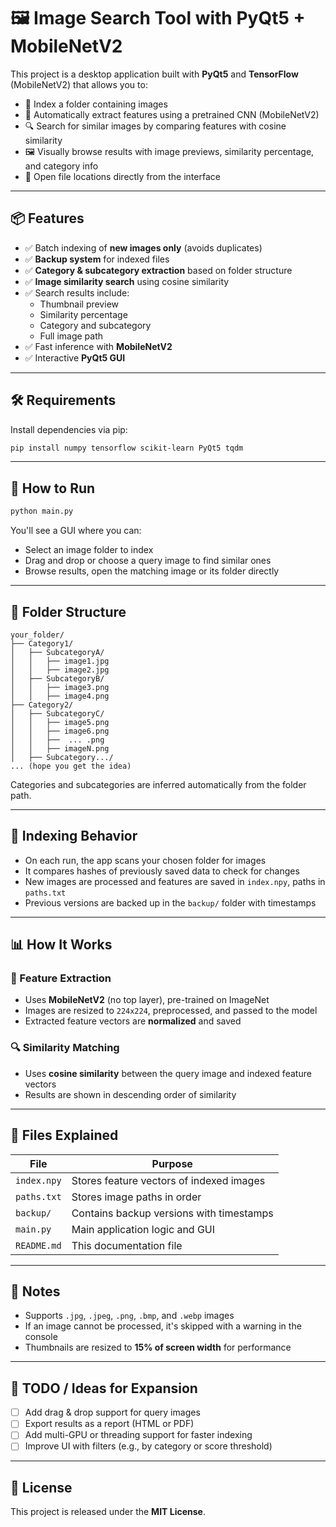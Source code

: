 # 🖼️ Image Search Tool with PyQt5 + MobileNetV2

This project is a desktop application built with **PyQt5** and **TensorFlow** (MobileNetV2) that allows you to:

- 📁 Index a folder containing images  
- 🧠 Automatically extract features using a pretrained CNN (MobileNetV2)  
- 🔍 Search for similar images by comparing features with cosine similarity  
- 🖼️ Visually browse results with image previews, similarity percentage, and category info  
- 📂 Open file locations directly from the interface  

---

## 📦 Features

- ✅ Batch indexing of **new images only** (avoids duplicates)  
- ✅ **Backup system** for indexed files  
- ✅ **Category & subcategory extraction** based on folder structure  
- ✅ **Image similarity search** using cosine similarity  
- ✅ Search results include:
  - Thumbnail preview  
  - Similarity percentage  
  - Category and subcategory  
  - Full image path  
- ✅ Fast inference with **MobileNetV2**  
- ✅ Interactive **PyQt5 GUI**  

---

## 🛠️ Requirements

Install dependencies via pip:

```bash
pip install numpy tensorflow scikit-learn PyQt5 tqdm
```

---

## 🚀 How to Run

```bash
python main.py
```

You'll see a GUI where you can:

- Select an image folder to index  
- Drag and drop or choose a query image to find similar ones  
- Browse results, open the matching image or its folder directly  

---

## 📂 Folder Structure

```
your_folder/
├── Category1/
│   ├── SubcategoryA/
│   │   ├── image1.jpg
│   │   ├── image2.jpg
│   ├── SubcategoryB/
│   │   ├── image3.png
│   │   ├── image4.png
├── Category2/
│   ├── SubcategoryC/
│   │   ├── image5.png
│   │   ├── image6.png
│   │   ├──  ... .png
│   │   ├── imageN.png
│   ├── Subcategory.../
... (hope you get the idea)
```

Categories and subcategories are inferred automatically from the folder path.

---

## 💾 Indexing Behavior

- On each run, the app scans your chosen folder for images  
- It compares hashes of previously saved data to check for changes  
- New images are processed and features are saved in `index.npy`, paths in `paths.txt`  
- Previous versions are backed up in the `backup/` folder with timestamps  

---

## 📊 How It Works

### 🧠 Feature Extraction

- Uses **MobileNetV2** (no top layer), pre-trained on ImageNet  
- Images are resized to `224x224`, preprocessed, and passed to the model  
- Extracted feature vectors are **normalized** and saved  

### 🔍 Similarity Matching

- Uses **cosine similarity** between the query image and indexed feature vectors  
- Results are shown in descending order of similarity  

---

## 📎 Files Explained

| File        | Purpose                                      |
|-------------|----------------------------------------------|
| `index.npy` | Stores feature vectors of indexed images     |
| `paths.txt` | Stores image paths in order                  |
| `backup/`   | Contains backup versions with timestamps     |
| `main.py`   | Main application logic and GUI               |
| `README.md` | This documentation file                      |

---

## 🧪 Notes

- Supports `.jpg`, `.jpeg`, `.png`, `.bmp`, and `.webp` images  
- If an image cannot be processed, it's skipped with a warning in the console  
- Thumbnails are resized to **15% of screen width** for performance  

---

## 📌 TODO / Ideas for Expansion

- [ ] Add drag & drop support for query images  
- [ ] Export results as a report (HTML or PDF)  
- [ ] Add multi-GPU or threading support for faster indexing  
- [ ] Improve UI with filters (e.g., by category or score threshold)  

---

## 📄 License

This project is released under the **MIT License**.
